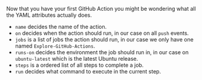 Now that you have your first GitHub Action you might be wondering what all the YAML attributes actually does.

- `name` decides the name of the action.
- `on` decides when the action should run, in our case on all `push` events.
- `jobs` is a list of jobs the action should run, in our case we only have one named `Explore-GitHub-Actions`.
- `runs-on` decides the environment the job should run in, in our case on `ubuntu-latest` which is the latest Ubuntu release.
- `steps` is a ordered list of all steps to complete a job.
- `run` decides what command to execute in the current step. 

